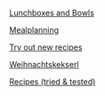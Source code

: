 
[Lunchboxes and Bowls](projects/cooking/Lunchboxes%20and%20Bowls.md)

[Mealplanning](projects/cooking/Mealplanning.md)

[Try out new recipes](projects/cooking/Try%20out%20new%20recipes.md)

[Weihnachtskekserl](projects/cooking/Weihnachtskekserl.md)

[Recipes (tried & tested)](projects/cooking/Recipes%20(tried%20&%20tested).md)
